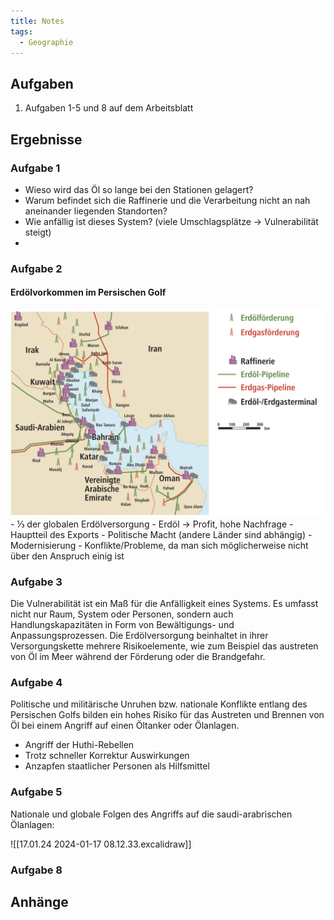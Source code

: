 ```yaml
---
title: Notes
tags:
  - Geographie
---
```


## Aufgaben

1. Aufgaben 1-5 und 8 auf dem Arbeitsblatt

## Ergebnisse

### Aufgabe 1

- Wieso wird das Öl so lange bei den Stationen gelagert?
- Warum befindet sich die Raffinerie und die Verarbeitung nicht an nah aneinander liegenden Standorten?
- Wie anfällig ist dieses System? (viele Umschlagsplätze → Vulnerabilität steigt)
-  

### Aufgabe 2

#### Erdölvorkommen im Persischen Golf

![](./Screenshot-2024-01-10-085702.png)
	- ⅓ der globalen Erdölversorgung
	- Erdöl → Profit, hohe Nachfrage
	- Hauptteil des Exports
	- Politische Macht (andere Länder sind abhängig)
	- Modernisierung
	- Konflikte/Probleme, da man sich möglicherweise nicht über den Anspruch einig ist

### Aufgabe 3

Die Vulnerabilität ist ein Maß für die Anfälligkeit eines Systems. Es umfasst nicht nur Raum, System oder Personen, sondern auch Handlungskapazitäten in Form von Bewältigungs- und Anpassungsprozessen. Die Erdölversorgung beinhaltet in ihrer Versorgungskette mehrere Risikoelemente, wie zum Beispiel das austreten von Öl im Meer während der Förderung oder die Brandgefahr. 

### Aufgabe 4

Politische und militärische Unruhen bzw. nationale Konflikte entlang des Persischen Golfs bilden ein hohes Risiko für das Austreten und Brennen von Öl bei einem Angriff auf einen Öltanker oder Ölanlagen.

- Angriff der Huthi-Rebellen
- Trotz schneller Korrektur Auswirkungen
- Anzapfen staatlicher Personen als Hilfsmittel

### Aufgabe 5

Nationale und globale Folgen des Angriffs auf die saudi-arabrischen Ölanlagen:

![[17.01.24 2024-01-17 08.12.33.excalidraw]]

### Aufgabe 8

## Anhänge
